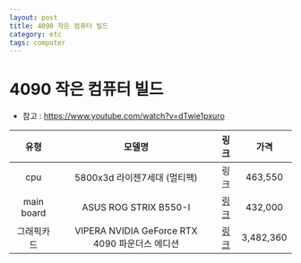 ```yaml
---
layout: post
title: 4090 작은 컴퓨터 빌드
category: etc
tags: computer
---
```


# 4090 작은 컴퓨터 빌드
* 참고 : https://www.youtube.com/watch?v=dTwie1pxuro

|유형|모델명|링크|가격|
|:---:|:---:|:---:|:---:|
|cpu|5800x3d 라이젠7세대 (멀티팩)|링크|463,550|
|main board|ASUS ROG STRIX B550-I|[링크](https://www.11st.co.kr/products/5137568633?NaPm=ct%3Dlm0bdb0w%7Cci%3D756f7050182cf5773febbc99cf65d41fdb67279c%7Ctr%3Dslsl%7Csn%3D17703%7Chk%3D14af67f140dcdba5140a4512f7935414a43be5cb&utm_term=&utm_campaign=%B3%D7%C0%CC%B9%F6pc_%B0%A1%B0%DD%BA%F1%B1%B3%B1%E2%BA%BB&utm_source=%B3%D7%C0%CC%B9%F6_PC_PCS&utm_medium=%B0%A1%B0%DD%BA%F1%B1%B3)|432,000|
|그래픽카드|VIPERA NVIDIA GeForce RTX 4090 파운더스 에디션|[링크](https://smartstore.naver.com/makefree01/products/9012608085?NaPm=ct%3Dlm0bj4wg%7Cci%3Dc0223b021535cd93e902f6ba4fc5e8221460709d%7Ctr%3Dslsl%7Csn%3D4897936%7Chk%3Dabd23c4fdff76eff69f01a1c7b01ea2c83a98255)|3,482,360|
